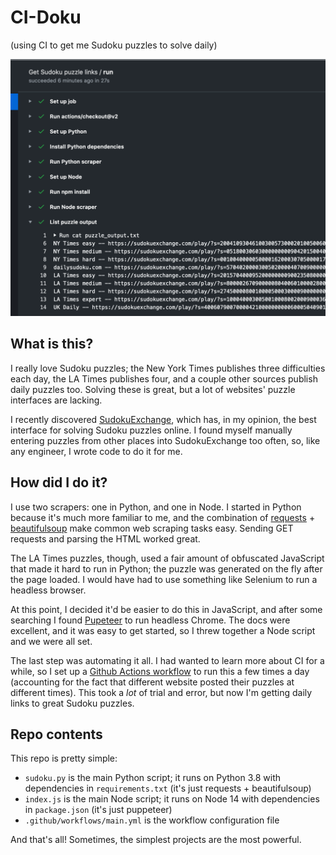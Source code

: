 # CI-Doku
(using CI to get me Sudoku puzzles to solve daily)

<img src="readme_img.png">

## What is this?
I really love Sudoku puzzles; the New York Times publishes three difficulties each day, the LA Times publishes four, and a couple other sources publish daily puzzles too. Solving these is great, but a lot of websites' puzzle interfaces are lacking.

I recently discovered [SudokuExchange](https://sudokuexchange.com/), which has, in my opinion, the best interface for solving Sudoku puzzles online. I found myself manually entering puzzles from other places into SudokuExchange too often, so, like any engineer, I wrote code to do it for me.


## How did I do it?
I use two scrapers: one in Python, and one in Node. I started in Python because it's much more familiar to me, and the combination of [requests](https://requests.readthedocs.io/en/master/) + [beautifulsoup](https://www.crummy.com/software/BeautifulSoup/bs4/doc/) make common web scraping tasks easy. Sending GET requests and parsing the HTML worked great.

The LA Times puzzles, though, used a fair amount of obfuscated JavaScript that made it hard to run in Python; the puzzle was generated on the fly after the page loaded. I would have had to use something like Selenium to run a headless browser.

At this point, I decided it'd be easier to do this in JavaScript, and after some searching I found [Pupeteer](https://github.com/puppeteer/puppeteer) to run headless Chrome. The docs were excellent, and it was easy to get started, so I threw together a Node script and we were all set.

The last step was automating it all. I had wanted to learn more about CI for a while, so I set up a [Github Actions workflow](https://github.com/tuchandra/sudoku/actions) to run this a few times a day (accounting for the fact that different website posted their puzzles at different times). This took a *lot* of trial and error, but now I'm getting daily links to great Sudoku puzzles.


## Repo contents
This repo is pretty simple:
 * `sudoku.py` is the main Python script; it runs on Python 3.8 with dependencies in `requirements.txt` (it's just requests + beautifulsoup)
 * `index.js` is the main Node script; it runs on Node 14 with dependencies in `package.json` (it's just puppeteer)
 * `.github/workflows/main.yml` is the workflow configuration file

And that's all! Sometimes, the simplest projects are the most powerful.
